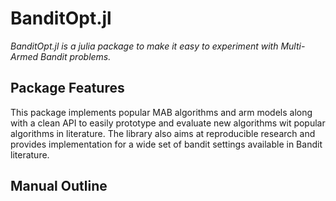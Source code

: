 # BanditOpt.jl
*BanditOpt.jl is a julia package to make it easy to experiment with Multi-Armed
Bandit problems.*

## Package Features
This package implements popular MAB algorithms and arm models along with a clean API to
easily prototype and evaluate new algorithms wit popular algorithms in literature. The
library also aims at reproducible research and provides implementation for a wide set of
bandit settings available in Bandit literature.

## Manual Outline
```@contents
```

